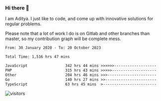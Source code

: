 ### Hi there 👋

I am Aditya. I just like to code, and come up with innovative solutions for regular problems.

Please note that a lot of work I do is on Gitlab and other branches than master, so my contribution graph will be complete mess.

<!--START_SECTION:waka-->

```txt
From: 30 January 2020 - To: 20 October 2023

Total Time: 1,516 hrs 47 mins

JavaScript                 342 hrs 44 mins >>>>>>-------------------   22.60 %
PHP                        315 hrs 43 mins >>>>>--------------------   20.82 %
Other                      204 hrs 46 mins >>>----------------------   13.50 %
Go                         140 hrs 27 mins >>-----------------------   09.26 %
TypeScript                 63 hrs 45 mins  >------------------------   04.20 %
```

<!--END_SECTION:waka-->

![visitors](https://visitor-badge.glitch.me/badge?page_id=BrainBuzzer.visitor-badge&left_color=green&right_color=red)
